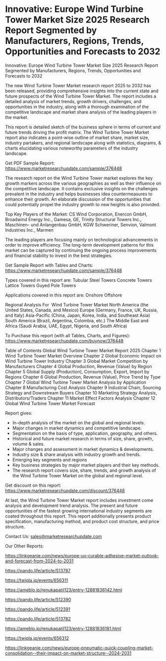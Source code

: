 # Innovative: Europe Wind Turbine Tower Market Size 2025 Research Report Segmented by Manufacturers, Regions, Trends, Opportunities and Forecasts to 2032
Innovative: Europe Wind Turbine Tower Market Size 2025 Research Report Segmented by Manufacturers, Regions, Trends, Opportunities and Forecasts to 2032

The new Wind Turbine Tower Market research report 2025 to 2032 has been released, providing comprehensive insights into the current state and future prospects of the Wind Turbine Tower Market. The report includes a detailed analysis of market trends, growth drivers, challenges, and opportunities in the industry, along with a thorough examination of the competitive landscape and market share analysis of the leading players in the market.

This report is detailed sketch of the business sphere in terms of current and future trends driving the profit matrix. The Wind Turbine Tower Market report also indicates a point-wise outline of market share, market size, industry partakers, and regional landscape along with statistics, diagrams, & charts elucidating various noteworthy parameters of the industry landscape.

Get PDF Sample Report: https://www.marketresearchupdate.com/sample/376448

The research report on the Wind Turbine Tower market explores the key growth markers across the various geographies as well as their influence on the competitive landscape. It contains exclusive insights on the challenges prevalent in the industry and helps businesses idea countermeasures to enhance their growth. An elaborate discussion of the opportunities that could potentially propel the industry growth to new heights is also provided.

Top Key Players of the Market:
CS Wind Corporation, Enercon GmbH, Broadwind Energy Inc., Gamesa, GE, Trinity Structural Towers Inc., Maschinen- und Anlangenbau GmbH, KGW Schweriner, Senvion, Valmont Industries Inc., Marmen


The leading players are focusing mainly on technological advancements in order to improve efficiency. The long-term development patterns for this market can be captured by continuing the ongoing process improvements and financial stability to invest in the best strategies.

Get Sample Report with Tables and Charts: https://www.marketresearchupdate.com/sample/376448

Types covered in this report are:
Tubular Steel Towers
Concrete Towers
Lattice Towers
Guyed Pole Towers


Applications covered in this report are:
Onshore
Offshore


Regional Analysis For  Wind Turbine Tower Market
North America (the United States, Canada, and Mexico)
Europe (Germany, France, UK, Russia, and Italy)
Asia-Pacific (China, Japan, Korea, India, and Southeast Asia)
South America (Brazil, Argentina, Colombia, etc.)
The Middle East and Africa (Saudi Arabia, UAE, Egypt, Nigeria, and South Africa)

To Purchase this report (with all Tables, Charts, and Figures): https://www.marketresearchupdate.com/buynow/376448

Table of Contents
Global Wind Turbine Tower Market Report 2025
Chapter 1 Wind Turbine Tower Market Overview
Chapter 2 Global Economic Impact on Wind Turbine Tower Industry
Chapter 3 Global Market Competition by Manufacturers
Chapter 4 Global Production, Revenue (Value) by Region
Chapter 5 Global Supply (Production), Consumption, Export, Import by Regions
Chapter 6 Global Production, Revenue (Value), Price Trend by Type
Chapter 7 Global Wind Turbine Tower Market Analysis by Application
Chapter 8 Manufacturing Cost Analysis
Chapter 9 Industrial Chain, Sourcing Strategy and Downstream Buyers
Chapter 10 Marketing Strategy Analysis, Distributors/Traders
Chapter 11 Market Effect Factors Analysis
Chapter 12 Global Wind Turbine Tower Market Forecast

Report gives:

- In-depth analysis of the market on the global and regional levels.
- Major changes in market dynamics and competitive landscape.
- Segmentation on the basis of type, application, geography, and others.
- Historical and future market research in terms of size, share, growth, volume & sales.
- Major changes and assessment in market dynamics & developments.
- Industry size & share analysis with industry growth and trends.
- Emerging key segments and regions
- Key business strategies by major market players and their key methods.
- The research report covers size, share, trends, and growth analysis of the Wind Turbine Tower Market on the global and regional level.

Get discount on this report: https://www.marketresearchupdate.com/discount/376448

At last, the Wind Turbine Tower Market report includes investment come analysis and development trend analysis. The present and future opportunities of the fastest growing international industry segments are coated throughout this report. This report additionally presents product specification, manufacturing method, and product cost structure, and price structure.

Contact Us:
sales@marketresearchupdate.com

Our Other Reports:

https://linkgeanie.com/news/europe-uv-curable-adhesive-market-outlook-and-forecast-from-2024-to-2031

https://pando.life/article/513787

https://twipla.jp/events/656311

https://ameblo.jp/renukapatil123/entry-12881836142.html

https://pando.life/article/512390

https://pando.life/article/512391

https://pando.life/article/513782

https://ameblo.jp/renukapatil123/entry-12881836181.html

https://twipla.jp/events/656312

https://linkgeanie.com/news/europe-pneumatic-quick-coupling-market-consolidation--their-impact-on-market-structure--2024-2031
